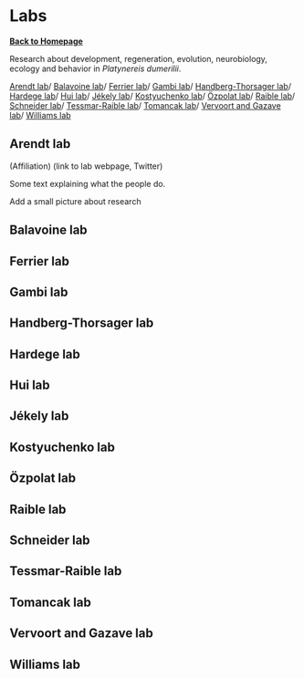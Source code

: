 # Labs
[**Back to Homepage**](index.md)

Research about development, regeneration, evolution, neurobiology, ecology and behavior in *Platynereis dumerilii*.

[Arendt lab](#arendt-lab)/ [Balavoine lab](#balavoine-lab)/ [Ferrier lab](#ferrier-lab)/ [Gambi lab](#gambi-lab)/ [Handberg-Thorsager lab](#handberg-thorsager-lab)/ [Hardege lab](#hardege-lab)/ [Hui lab](#hui-lab)/ [Jékely lab](#jékely-lab)/ [Kostyuchenko lab](#kostyuchenko-lab)/ [Özpolat lab](#özpolat-lab)/ [Raible lab](#raible-lab)/ [Schneider lab](#schneider-lab)/ [Tessmar-Raible lab](#tessmar-raible-lab)/ [Tomancak lab](#tomancak-lab)/ [Vervoort and Gazave lab](#vervoort-and-gazave-lab)/ [Williams lab](#williams-lab)


## Arendt lab
(Affiliation)
(link to lab webpage, Twitter)

Some text explaining what the people do.

Add a small picture about research

## Balavoine lab

## Ferrier lab

## Gambi lab

## Handberg-Thorsager lab

## Hardege lab

## Hui lab

## Jékely lab

## Kostyuchenko lab

## Özpolat lab

## Raible lab

## Schneider lab

## Tessmar-Raible lab

## Tomancak lab

## Vervoort and Gazave lab

## Williams lab

